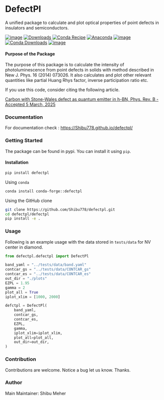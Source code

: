 # DefectPl
A unified package to calculate and plot optical properties of point defects in insulators and semiconductors.

[![image](https://img.shields.io/pypi/v/defectpl.svg)](https://pypi.python.org/pypi/defectpl)
[![Downloads](https://static.pepy.tech/badge/defectpl)](https://pepy.tech/project/defectpl)
[![Conda Recipe](https://img.shields.io/badge/recipe-defectpl-green.svg)](https://github.com/conda-forge/defectpl-feedstock)
[![Anaconda](https://anaconda.org/conda-forge/defectpl/badges/version.svg)](https://anaconda.org/conda-forge/defectpl)
[![image](https://img.shields.io/conda/vn/conda-forge/defectpl.svg)](https://anaconda.org/conda-forge/defectpl)
[![Conda Downloads](https://img.shields.io/conda/dn/conda-forge/defectpl.svg)](https://anaconda.org/conda-forge/defectpl)
[![image](https://img.shields.io/badge/License-MIT-yellow.svg)](https://opensource.org/licenses/MIT)

#### Purpose of the Package
The purpose of this package is to calculate the intensity of photoluminescence from point defects in solids with method described in New J. Phys. 16 (2014) 073026. It also calculates and plot other relevant quantities like partial Huang Rhys factor, inverse participation ratio etc.

If you use this code, consider citing the following article.

[Carbon with Stone-Wales defect as quantum emitter in h-BN, Phys. Rev. B - Accepted 5 March, 2025](https://journals.aps.org/prb/accepted/af077O80Ldc11d40931d43e906c2f34c48ce8163e)

### Documentation
For documentation check : https://Shibu778.github.io/defectpl/

### Getting Started
The package can be found in pypi. You can install it using `pip`.

#### Installation

```bash
pip install defectpl
```

Using `conda`
```bash
conda install conda-forge::defectpl
```

Using the GitHub clone

```bash
git clone https://github.com/Shibu778/defectpl.git
cd defectpl/defectpl
pip install -e .
```

### Usage

Following is an example usage with the data stored in `tests/data` for NV center in diamond.
```python
from defectpl.defectpl import DefectPl

band_yaml = "../tests/data/band.yaml"
contcar_gs = "../tests/data/CONTCAR_gs"
contcar_es = "../tests/data/CONTCAR_es"
out_dir = "./plots"
EZPL = 1.95
gamma = 2
plot_all = True
iplot_xlim = [1000, 2000]

defctpl = DefectPl(
    band_yaml,
    contcar_gs,
    contcar_es,
    EZPL,
    gamma,
    iplot_xlim=iplot_xlim,
    plot_all=plot_all,
    out_dir=out_dir,
)
```

### Contribution
Contributions are welcome.
Notice a bug let us know. Thanks.

### Author
Main Maintainer: Shibu Meher